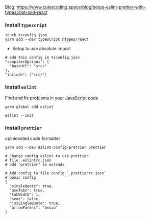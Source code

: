 Blog: https://www.culescoding.space/blog/setup-eslint-prettier-with-typescript-and-react

### Install `typescript`

```
touch tsconfig.json
yarn add --dev typescript @types/react
```

- Setup to use absolute import

```
# add this config in tsconfig.json
"compilerOptions": {
  "baseUrl": "src/"
},
"include": ["src/"]
```

### Install `eslint`
Find and fix problems in your JavaScript code

```
yarn global add eslint

eslint --init
```

### Install `prettier`
opinionated code formatter

```
yarn add --dev eslint-config-prettier prettier

# Change config eslint to use prettier
# file .eslintrc.json
# add "prettier" in extends

# Add config to file config `.prettierrc.json`
# basic config
{
  "singleQuote": true,
  "useTabs": true,
  "tabWidth": 1,
  "semi": false,
  "jsxSingleQuote": true,
  "arrowParens": "avoid"
}
```

